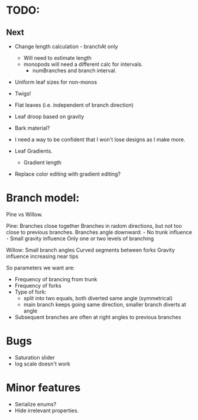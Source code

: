 # TODO:

## Next

* Change length calculation - branchAt only
  * Will need to estimate length
  * monopods will need a different calc for intervals.
    * numBranches and branch interval.
* Uniform leaf sizes for non-monos
* Twigs!
* Flat leaves (i.e. independent of branch direction)
* Leaf droop based on gravity
* Bark material?

* I need a way to be confident that I won't lose designs as I make more.

* Leaf Gradients.
  * Gradient length

* Replace color editing with gradient editing?

# Branch model:

  Pine vs Willow.

  Pine:
    Branches close together
    Branches in radom directions, but not too close to previous branches.
    Branches angle downward:
      - No trunk influence
      - Small gravity influence
    Only one or two levels of branching

  Willow:
    Small branch angles
    Curved segments between forks
    Gravity influence increasing near tips

So parameters we want are:

  * Frequency of brancing from trunk
  * Frequency of forks
  * Type of fork:
    - split into two equals, both diverted same angle (symmetrical)
    - main branch keeps going same direction, smaller branch diverts at angle
  * Subsequent branches are often at right angles to previous branches

# Bugs

* Saturation slider
* log scale doesn't work

# Minor features

* Serialize enums?
* Hide irrelevant properties.
